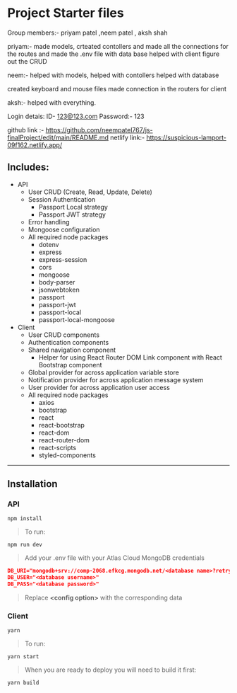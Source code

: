 # Project Starter files
Group members:- priyam patel ,neem patel , aksh shah

priyam:-
made models,
crteated contollers 
and made all the connections for the routes
and made the .env file with data base
helped with client
figure out the CRUD  


neem:-
helped with models,
helped with contollers 
helped with database

created keyboard and mouse files
made connection in the routers for client 

aksh:-
helped with everything. 

Login detais: 
ID- 123@123.com
Password:- 123


github link :- https://github.com/neempatel767/js-finalProject/edit/main/README.md
netlify link:- https://suspicious-lamport-09f162.netlify.app/

## Includes:

- API
  - User CRUD (Create, Read, Update, Delete)
  - Session Authentication
    - Passport Local strategy
    - Passport JWT strategy
  - Error handling
  - Mongoose configuration
  - All required node packages
    - dotenv
    - express
    - express-session
    - cors
    - mongoose
    - body-parser
    - jsonwebtoken
    - passport
    - passport-jwt
    - passport-local
    - passport-local-mongoose
- Client
  - User CRUD components
  - Authentication components
  - Shared navigation component
    - Helper for using React Router DOM Link component with React Bootstrap component
  - Global provider for across application variable store
  - Notification provider for across application message system
  - User provider for across application user access
  - All required node packages
    - axios
    - bootstrap
    - react
    - react-bootstrap
    - react-dom
    - react-router-dom
    - react-scripts
    - styled-components

---
## Installation

### API
```shell
npm install
```

> To run:
```shell
npm run dev
```

> Add your .env file with your Atlas Cloud MongoDB credentials
```json
DB_URI="mongodb+srv://comp-2068.efkcg.mongodb.net/<database name>?retryWrites=true&w=majority"
DB_USER="<database username>"
DB_PASS="<database password>"
```
> Replace **\<config option\>** with the corresponding data

### Client
```shell
yarn
```

> To run:
```shell
yarn start
```

> When you are ready to deploy you will need to build it first:
```shell
yarn build
```
